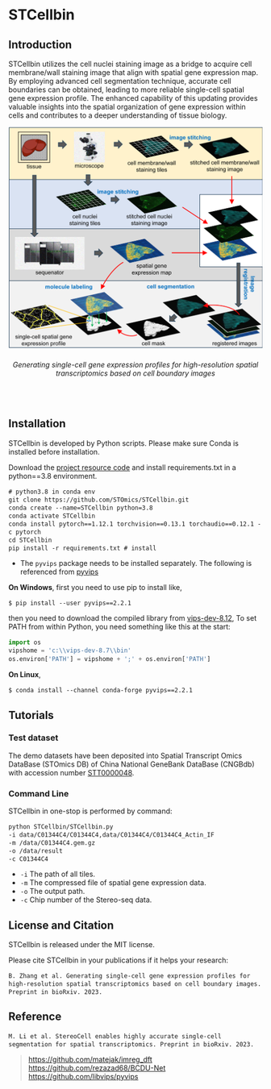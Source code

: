 # STCellbin

## Introduction
STCellbin utilizes the cell nuclei staining image as a bridge to acquire cell membrane/wall staining image that align with spatial gene expression map. By employing advanced cell segmentation technique, accurate cell boundaries can be obtained, leading to more reliable single-cell spatial gene expression profile. The enhanced capability of this updating provides valuable insights into the spatial organization of gene expression within cells and contributes to a deeper understanding of tissue biology.

<div align="center">
  <img src="docs/main_figure2.png" width=567>
    <h6>
      Generating single-cell gene expression profiles for high-resolution spatial transcriptomics based on cell boundary images
    </h6>
</div>
<br>

## Installation
STCellbin is developed by Python scripts. Please make sure Conda is installed before installation.

Download the [project resource code](https://codeload.github.com/STOmics/STCellbin/zip/refs/heads/main) and install requirements.txt in a python==3.8 environment.

```text
# python3.8 in conda env
git clone https://github.com/STOmics/STCellbin.git
conda create --name=STCellbin python=3.8
conda activate STCellbin
conda install pytorch==1.12.1 torchvision==0.13.1 torchaudio==0.12.1 -c pytorch
cd STCellbin
pip install -r requirements.txt # install
```

* The ```pyvips``` package needs to be installed separately. The following is referenced from [pyvips](https://libvips.github.io/pyvips/README.html#non-conda-install)

**On Windows**, first you need to use pip to install like,
```text
$ pip install --user pyvips==2.2.1
```
then you need to download the compiled library from [vips-dev-8.12](https://github.com/libvips/libvips/releases),
To set PATH from within Python, you need something like this at the start:

```python
import os
vipshome = 'c:\\vips-dev-8.7\\bin'
os.environ['PATH'] = vipshome + ';' + os.environ['PATH']
```

**On Linux**,
```text
$ conda install --channel conda-forge pyvips==2.2.1
```

## Tutorials

### Test dataset
The demo datasets have been deposited into Spatial Transcript Omics DataBase (STOmics DB) of China National GeneBank DataBase (CNGBdb) with accession number [STT0000048](https://db.cngb.org/stomics/project/STT0000048).

### Command Line
STCellbin in one-stop is performed by command:

```text
python STCellbin/STCellbin.py
-i data/C01344C4/C01344C4,data/C01344C4/C01344C4_Actin_IF
-m /data/C01344C4.gem.gz
-o /data/result
-c C01344C4
```

* ```-i```  The path of all tiles.
* ```-m``` The compressed file of spatial gene expression data.
* ```-o``` The output path.
* ```-c``` Chip number of the Stereo-seq data.

## License and Citation
STCellbin is released under the MIT license.

Please cite STCellbin in your publications if it helps your research:

```text
B. Zhang et al. Generating single-cell gene expression profiles for high-resolution spatial transcriptomics based on cell boundary images. Preprint in bioRxiv. 2023.
```

## Reference
```text
M. Li et al. StereoCell enables highly accurate single-cell segmentation for spatial transcriptomics. Preprint in bioRxiv. 2023.
```
> https://github.com/matejak/imreg_dft <br>
> https://github.com/rezazad68/BCDU-Net <br>
> https://github.com/libvips/pyvips <br>
